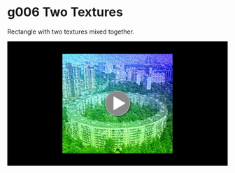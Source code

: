 # g006 Two Textures

Rectangle with two textures mixed together.

[![See video](screenshots/01.jpg)](https://youtu.be/a46rzm_egaE)
